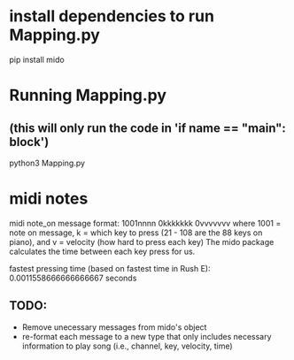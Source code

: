 # install dependencies to run Mapping.py
pip install mido

# Running Mapping.py
## (this will only run the code in 'if __name__ == "__main__": block')
python3 Mapping.py

# midi notes
midi note_on message format:
1001nnnn 0kkkkkkk 0vvvvvvv
where 1001 = note on message, k = which key to press (21 - 108 are the 88 keys on piano), and v = velocity (how hard to press each key)
The mido package calculates the time between each key press for us.

fastest pressing time (based on fastest time in Rush E): 0.0011558666666666667 seconds

## TODO:
- Remove unecessary messages from mido's object
- re-format each message to a new type that only includes necessary information to play song (i.e., channel, key, velocity, time)